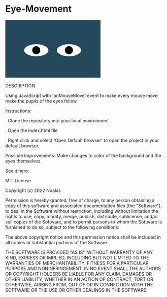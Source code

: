 # Eye-Movement

<img src= "BigEyes.png" width='300'/>

DESCRIPTION

Using JavaScript with 'onMouseMove' event to make every mouse move make the pupils of the eyes follow.

Instructions:

. Clone the repository into your local environment

. Open the index.html file

. Right click and select 'Open Default browser' to open the project in your default browser.

Possible Improvements:
Make changes to color of the background and the eyes themselves.

See it here:



MIT License

Copyright (c) 2022 Noakis

Permission is hereby granted, free of charge, to any person obtaining a copy
of this software and associated documentation files (the "Software"), to deal
in the Software without restriction, including without limitation the rights
to use, copy, modify, merge, publish, distribute, sublicense, and/or sell
copies of the Software, and to permit persons to whom the Software is
furnished to do so, subject to the following conditions:

The above copyright notice and this permission notice shall be included in all
copies or substantial portions of the Software.

THE SOFTWARE IS PROVIDED "AS IS", WITHOUT WARRANTY OF ANY KIND, EXPRESS OR
IMPLIED, INCLUDING BUT NOT LIMITED TO THE WARRANTIES OF MERCHANTABILITY,
FITNESS FOR A PARTICULAR PURPOSE AND NONINFRINGEMENT. IN NO EVENT SHALL THE
AUTHORS OR COPYRIGHT HOLDERS BE LIABLE FOR ANY CLAIM, DAMAGES OR OTHER
LIABILITY, WHETHER IN AN ACTION OF CONTRACT, TORT OR OTHERWISE, ARISING FROM,
OUT OF OR IN CONNECTION WITH THE SOFTWARE OR THE USE OR OTHER DEALINGS IN THE
SOFTWARE.
